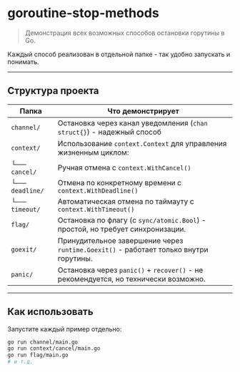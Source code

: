 # goroutine-stop-methods

> Демонстрация всех возможных способов остановки горутины в Go.

Каждый способ реализован в отдельной папке - так удобно запускать и понимать.

---

## Структура проекта

| Папка           | Что демонстрирует                                                                     |
|-----------------|---------------------------------------------------------------------------------------|
| `channel/`      | Остановка через канал уведомления (`chan struct{}`) - надежный способ                 |
| `context/`      | Использование `context.Context` для управления жизненным циклом:                      |
| └── `cancel/`   | Ручная отмена с `context.WithCancel()`                                                |
| └── `deadline/` | Отмена по конкретному времени с `context.WithDeadline()`                              |
| └── `timeout/`  | Автоматическая отмена по таймауту с `context.WithTimeout()`                           |
| `flag/`         | Остановка по флагу (с `sync/atomic.Bool`) - простой, но требует синхронизации.        |
| `goexit/`       | Принудительное завершение через `runtime.Goexit()` - работает только внутри горутины. |
| `panic/`        | Остановка через `panic()` + `recover()` - не рекомендуется, но технически возможно.   |

---

## Как использовать

Запустите каждый пример отдельно:

```bash
go run channel/main.go
go run context/cancel/main.go
go run flag/main.go
# и т.д.